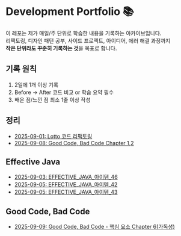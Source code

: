 # Development Portfolio 📚

이 레포는 제가 매일/주 단위로 학습한 내용을 기록하는 아카이브입니다.  
리팩토링, 디자인 패턴 공부, 사이드 프로젝트, 아이디어, 에러 해결 과정까지  
**작은 단위라도 꾸준히 기록하는 것**을 목표로 합니다.

## 기록 원칙
1. 2일에 1개 이상 기록
2. Before → After 코드 비교 or 학습 요약 필수
3. 배운 점/느낀 점 최소 1줄 이상 작성

## 정리
- [2025-09-01: Lotto 코드 리팩토링](2025/09/09.01-lotto-refactor.md)
- [2025-09-08: Good Code, Bad Code Chapter 1,2](2025/09/09.08_GoodCode_BadCode.md)

## Effective Java
- [2025-09-03: EFFECTIVE_JAVA_아이템_46](EFFECTIVE_JAVA_3/아이템_46.md)
- [2025-09-05: EFFECTIVE_JAVA_아이템_42](EFFECTIVE_JAVA_3/아이템_42.md)
- [2025-09-05: EFFECTIVE_JAVA_아이템_43](EFFECTIVE_JAVA_3/아이템_43.md)

## Good Code, Bad Code
- [2025-09-09: Good Code, Bad Code - 핵심 요소 Chapter 6(가독성)](Good_Code,Bad_Code/핵심_요소/가독성.md)